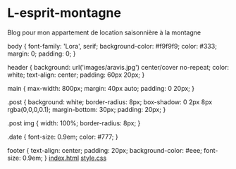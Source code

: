 # L-esprit-montagne
Blog pour mon appartement de location saisonnière à la montagne

body {
  font-family: 'Lora', serif;
  background-color: #f9f9f9;
  color: #333;
  margin: 0;
  padding: 0;
}

header {
  background: url('images/aravis.jpg') center/cover no-repeat;
  color: white;
  text-align: center;
  padding: 60px 20px;
}

main {
  max-width: 800px;
  margin: 40px auto;
  padding: 0 20px;
}

.post {
  background: white;
  border-radius: 8px;
  box-shadow: 0 2px 8px rgba(0,0,0,0.1);
  margin-bottom: 30px;
  padding: 20px;
}

.post img {
  width: 100%;
  border-radius: 8px;
}

.date {
  font-size: 0.9em;
  color: #777;
}

footer {
  text-align: center;
  padding: 20px;
  background-color: #eee;
  font-size: 0.9em;
}
[index.html](https://github.com/user-attachments/files/21968900/index.html)
[style.css](https://github.com/user-attachments/files/21968902/style.css)
<img width="1" height="1" alt="rando" src="https://github.com/user-attachments/assets/cf01a796-02c2-4d09-b839-e3cf3f2e0656" />
